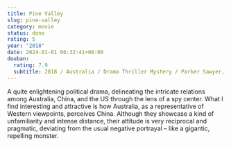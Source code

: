 ```yaml
---
title: Pine Valley
slug: pine-valley
category: movie
status: done
rating: 5
year: "2018"
date: 2024-01-01 06:32:41+08:00
douban:
  rating: 7.9
  subtitle: 2018 / Australia / Drama Thriller Mystery / Parker Sawyer, Jacqueline McGlenn
---
```


A quite enlightening political drama, delineating the intricate relations among Australia, China, and the US through the lens of a spy center. What I find interesting and attractive is how Australia, as a representative of Western viewpoints, perceives China. Although they showcase a kind of unfamiliarity and intense distance, their attitude is very reciprocal and pragmatic, deviating from the usual negative portrayal – like a gigantic, repelling monster.
